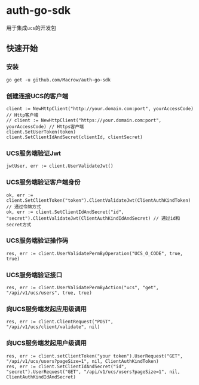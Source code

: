 # auth-go-sdk

用于集成```ucs```的开发包

## 快速开始

### 安装
```
go get -u github.com/Macrow/auth-go-sdk
```

### 创建连接UCS的客户端
```
client := NewHttpClient("http://your.domain.com:port", yourAccessCode) // Http客户端
// client := NewHttpClient("https://your.domain.com:port", yourAccessCode) // Https客户端
client.SetUserToken(token)
client.SetClientIdAndSecret(clientId, clientSecret)
```

### UCS服务端验证Jwt
```
jwtUser, err := client.UserValidateJwt()
```

### UCS服务端验证客户端身份
```
ok, err := client.SetClientToken("token").ClientValidateJwt(ClientAuthKindToken) // 通过令牌方式
ok, err := client.SetClientIdAndSecret("id", "secret").ClientValidateJwt(ClientAuthKindIdAndSecret) // 通过id和secret方式
```

### UCS服务端验证操作码
```
res, err := client.UserValidatePermByOperation("UCS_O_CODE", true, true)
```

### UCS服务端验证接口
```
res, err := client.UserValidatePermByAction("ucs", "get", "/api/v1/ucs/users", true, true)
```

### 向UCS服务端发起应用级调用
```
res, err := client.ClientRequest("POST", "/api/v1/ucs/client/validate", nil)
```

### 向UCS服务端发起用户级调用
```
res, err := client.setClientToken("your token").UserRequest("GET", "/api/v1/ucs/users?pageSize=1", nil, ClientAuthKindToken)
res, err := client.SetClientIdAndSecret("id", "secret").UserRequest("GET", "/api/v1/ucs/users?pageSize=1", nil, ClientAuthKindIdAndSecret)
```
